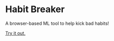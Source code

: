# Habit Breaker
A browser-based ML tool to help kick bad habits!

[Try it out.](https://paulds-explore.github.io/habit-breaker/)